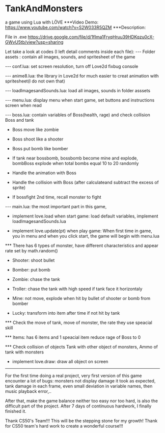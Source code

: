 # TankAndMonsters
a game using Lua with LÖVE
***Video Demo:  https://www.youtube.com/watch?v=S2W033R5QZM
***Description:

File in .exe https://drive.google.com/file/d/1fIma1FryqHruu39HDKqzu0cX-GWvU5tb/view?usp=sharing

Let take a look at codes (I left detail comments inside each file):
--- Folder assets : contain all images, sounds, and spritesheet of the game

--- conf.lua: set screen resolution, turn off Love2d fixbug console

--- anime8.lua: the library in Love2d for much easier to creat animation with spritesheet(I do not own that)

--- loadImagesandSounds.lua: load all images, sounds in folder asssets

--- menu.lua: display menu when start game, set buttons and instructions screen when read

--- boss.lua: contain variables of Boss(health, rage) and check collision Boss and tank

+ Boss move like zombie

+ Boss shoot like a shooter

+ Boss put bomb like bomber

+ If tank near bossbomb, bossbomb become mine and explode, bombBoss explode when total bombs equal 10 to 20 randomly

+ Handle the animation with Boss

+ Handle the collision with Boss (after calculateand subtract the excess of sprite)
+ If bossfight 2nd time, recall monster to fight

--- main.lua: the most important part in this game,
+ implement love.load when start game: load default variables, implement loadImagesandSounds.lua

+ implement love.update(pt) when play game:
When first time in game, you in menu and when you click start, the game will begin with menu.lua

*** There has 6 types of monster, have different characteristics and appear rate set by math.random()
+ Shooter: shoot bullet

+ Bomber: put bomb

+ Zombie: chase the tank

+ Troller: chase the tank with high speed if tank face it horizontaly

+ Mine: not move, explode when hit by bullet of shooter or bomb from bomber

+ Lucky: transform into item after time if not hit by tank

*** Check the move of tank, move of monster, the rate they use speacial skill

*** Items: has 6 items and 1 speacial item reduce rage of Boss to 0

*** Check collision of objects
Tank with other object of monsters,
Ammo of tank with monsters

+ implement love.draw: draw all object on screen

***
For the first time doing a real project, very first version of this game encounter a lot of bugs:
monsters not display damage it took as expected, tank damage in each frame,
even small deviation in variable names, then music playback error,..

After that, make the game balance neither too easy nor too hard, is also the difficult part of the project.
After 7 days of continuous hardwork, I finally finished it.

Thank CS50's Team!!! This will be the stepping stone for my growth!
Thank for CS50 team's hard work to create a wonderful course!!!
